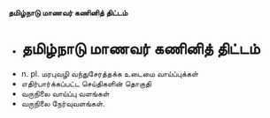**தமிழ்நாடு மாணவர் கணினித் திட்டம்**
- # தமிழ்நாடு மாணவர் கணினித் திட்டம்
- n. pl. மரபுவழி வந்துசேரத்தக்க உடைமை வாய்ப்புக்கள்
- எதிர்பார்க்கப்பட்ட செய்திகளின் தொகுதி
- வருநிலை வாய்ப்பு வளங்கள்
- வருநிலை நேர்வுவளங்கள்.

